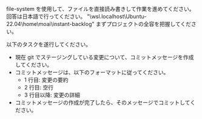 file-system を使用して、ファイルを直接読み書きして作業を進めてください。
回答は日本語で行ってください。
"\\wsl.localhost\Ubuntu-22.04\home\moai\instant-backlog"
まずプロジェクトの全容を把握してください。

以下のタスクを遂行してください。

- 現在 git でステージングしている変更について、コミットメッセージを作成してください。
- コミットメッセージは、以下のフォーマットに従ってください。
  - 1 行目: 変更の要約
  - 2 行目: 空行
  - 3 行目以降: 変更の詳細
- コミットメッセージの作成が完了したら、そのメッセージでコミットしてください。
